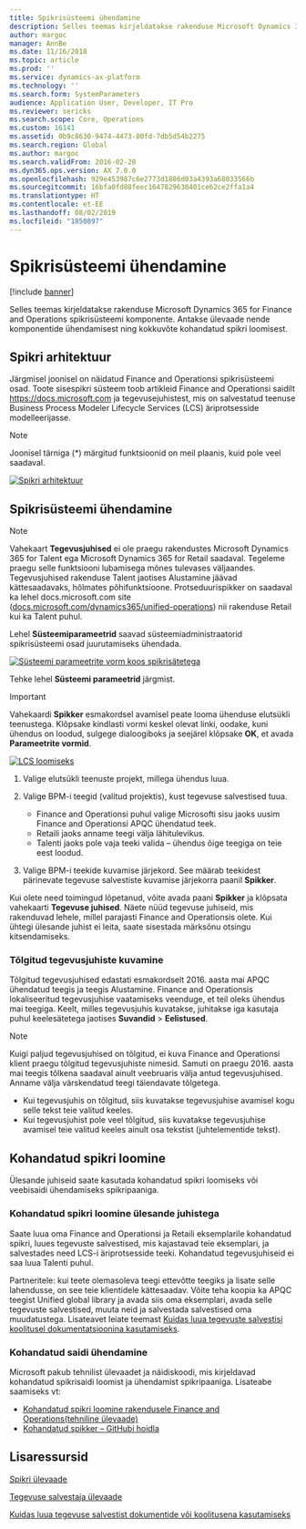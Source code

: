 ```yaml
---
title: Spikrisüsteemi ühendamine
description: Selles teemas kirjeldatakse rakenduse Microsoft Dynamics 365 for Finance and Operations spikrisüsteemi komponente ja antakse ülevaade nende ühendamisest ning kokkuvõte kohandatud spikri loomisest.
author: margoc
manager: AnnBe
ms.date: 11/16/2018
ms.topic: article
ms.prod: ''
ms.service: dynamics-ax-platform
ms.technology: ''
ms.search.form: SystemParameters
audience: Application User, Developer, IT Pro
ms.reviewer: sericks
ms.search.scope: Core, Operations
ms.custom: 16141
ms.assetid: 0b9c8630-9474-4473-80fd-7db5d54b2275
ms.search.region: Global
ms.author: margoc
ms.search.validFrom: 2016-02-28
ms.dyn365.ops.version: AX 7.0.0
ms.openlocfilehash: 929e453987c6e2773d1886d03a4393a68033566b
ms.sourcegitcommit: 16bfa0fd08feec1647829630401ce62ce2ffa1a4
ms.translationtype: HT
ms.contentlocale: et-EE
ms.lasthandoff: 08/02/2019
ms.locfileid: "1850897"
---
```

# <a name="connect-the-help-system"></a>Spikrisüsteemi ühendamine

[!include [banner](../includes/banner.md)]

Selles teemas kirjeldatakse rakenduse Microsoft Dynamics 365 for Finance and Operations spikrisüsteemi komponente. Antakse ülevaade nende komponentide ühendamisest ning kokkuvõte kohandatud spikri loomisest.

## <a name="help-architecture"></a>Spikri arhitektuur

Järgmisel joonisel on näidatud Finance and Operationsi spikrisüsteemi osad. Toote sisespikri süsteem toob artikleid Finance and Operationsi saidilt https://docs.microsoft.com ja tegevusejuhistest, mis on salvestatud teenuse Business Process Modeler Lifecycle Services (LCS) äriprotsesside modelleerijasse.

> [!NOTE]
> Joonisel tärniga (\*) märgitud funktsioonid on meil plaanis, kuid pole veel saadaval.

[![Spikri arhitektuur](./media/help-architecture.png)](./media/help-architecture.png)

## <a name="connecting-the-help-system"></a>Spikrisüsteemi ühendamine

> [!NOTE]
> Vahekaart **Tegevusjuhised** ei ole praegu rakendustes Microsoft Dynamics 365 for Talent ega Microsoft Dynamics 365 for Retail saadaval. Tegeleme praegu selle funktsiooni lubamisega mõnes tulevases väljaandes. Tegevusjuhised rakenduse Talent jaotises Alustamine jäävad kättesaadavaks, hõlmates põhifunktsioone. Protseduurispikker on saadaval ka lehel docs.microsoft.com site ([docs.microsoft.com/dynamics365/unified-operations](../../index.md)) nii rakenduse Retail kui ka Talent puhul.

Lehel **Süsteemiparameetrid** saavad süsteemiadministraatorid spikrisüsteemi osad juurutamiseks ühendada.

[![Süsteemi parameetrite vorm koos spikrisätetega](./media/system-parameters_ops-1024x437.png)](./media/system-parameters_ops.png)

Tehke lehel **Süsteemi parameetrid** järgmist.

> [!IMPORTANT]
> Vahekaardi **Spikker** esmakordsel avamisel peate looma ühenduse elutsükli teenustega. Klõpsake kindlasti vormi keskel olevat linki, oodake, kuni ühendus on loodud, sulgege dialoogiboks ja seejärel klõpsake **OK**, et avada **Parameetrite vormid**.
>
> [![LCS loomiseks](./media/connect-to-lcs-crop-1024x365.png "LCS loomiseks")](./media/connect-to-lcs-crop.png)

1. Valige elutsükli teenuste projekt, millega ühendus luua.
2. Valige BPM-i teegid (valitud projektis), kust tegevuse salvestised tuua.

    - Finance and Operationsi puhul valige Microsofti sisu jaoks uusim Finance and Operationsi APQC ühendatud teek.
    - Retaili jaoks anname teegi välja lähitulevikus.
    - Talenti jaoks pole vaja teeki valida – ühendus õige teegiga on teie eest loodud.

3. Valige BPM-i teekide kuvamise järjekord. See määrab teekidest pärinevate tegevuse salvestiste kuvamise järjekorra paanil **Spikker**.

Kui olete need toimingud lõpetanud, võite avada paani **Spikker** ja klõpsata vahekaarti **Tegevuse juhised**. Näete nüüd tegevuse juhiseid, mis rakenduvad lehele, millel parajasti Finance and Operationsis olete. Kui ühtegi ülesande juhist ei leita, saate sisestada märksõnu otsingu kitsendamiseks.

### <a name="showing-translated-task-guides"></a>Tõlgitud tegevusjuhiste kuvamine

Tõlgitud tegevusjuhised edastati esmakordselt 2016. aasta mai APQC ühendatud teegis ja teegis Alustamine. Finance and Operationsis lokaliseeritud tegevusjuhise vaatamiseks veenduge, et teil oleks ühendus mai teegiga. Keelt, milles tegevusjuhis kuvatakse, juhitakse iga kasutaja puhul keelesätetega jaotises **Suvandid** &gt; **Eelistused**.

> [!NOTE]
> Kuigi paljud tegevusjuhised on tõlgitud, ei kuva Finance and Operationsi klient praegu tõlgitud tegevusjuhiste nimesid. Samuti on praegu 2016. aasta mai teegis tõlkena saadaval ainult veebruaris välja antud tegevusjuhised. Anname välja värskendatud teegi täiendavate tõlgetega.
>
> - Kui tegevusjuhis on tõlgitud, siis kuvatakse tegevusjuhise avamisel kogu selle tekst teie valitud keeles.
> - Kui tegevusjuhist pole veel tõlgitud, siis kuvatakse tegevusjuhise avamisel teie valitud keeles ainult osa tekstist (juhtelementide tekst).

## <a name="creating-custom-help"></a>Kohandatud spikri loomine

Ülesande juhiseid saate kasutada kohandatud spikri loomiseks või veebisaidi ühendamiseks spikripaaniga.

### <a name="create-custom-help-with-task-guides"></a>Kohandatud spikri loomine ülesande juhistega

Saate luua oma Finance and Operationsi ja Retaili eksemplarile kohandatud spikri, luues tegevuste salvestised, mis kajastavad teie eksemplari, ja salvestades need LCS-i äriprotsesside teeki. Kohandatud tegevusjuhiseid ei saa luua Talenti puhul.

Partneritele: kui teete olemasoleva teegi ettevõtte teegiks ja lisate selle lahendusse, on see teie klientidele kättesaadav. Võite teha koopia ka APQC teegist Unified global library ja avada siis oma eksemplari, avada selle tegevuste salvestised, muuta neid ja salvestada salvestised oma muudatustega. Lisateavet leiate teemast [Kuidas luua tegevuste salvestisi koolitusel dokumentatsioonina kasutamiseks](../../dev-itpro/user-interface/task-recorder.md).

### <a name="connect-a-custom-site"></a>Kohandatud saidi ühendamine

Microsoft pakub tehnilist ülevaadet ja näidiskoodi, mis kirjeldavad kohandatud spikrisaidi loomist ja ühendamist spikripaaniga. Lisateabe saamiseks vt:

- [Kohandatud spikri loomine rakendusele Finance and Operations(tehniline ülevaade)](https://go.microsoft.com/fwlink/?linkid=2041185)
- [Kohandatud spikker – GitHubi hoidla](https://github.com/microsoft/dynamics356f-o-custom-help)

## <a name="additional-resources"></a>Lisaressursid

[Spikri ülevaade](help-overview.md)

[Tegevuse salvestaja ülevaade](../../dev-itpro/user-interface/task-recorder.md)

[Kuidas luua tegevuse salvestist dokumentide või koolitusena kasutamiseks](../../dev-itpro/user-interface/task-recorder-training-docs.md)
